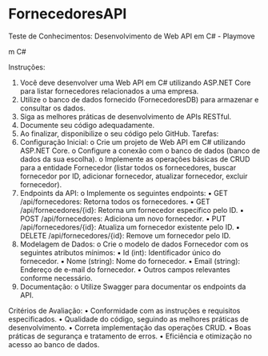 # FornecedoresAPI
Teste de Conhecimentos: Desenvolvimento de Web API em C# - Playmove

m C#

Instruções:
1. Você deve desenvolver uma Web API em C# utilizando ASP.NET Core para
listar fornecedores relacionados a uma empresa.
2. Utilize o banco de dados fornecido (FornecedoresDB) para armazenar e
consultar os dados.
3. Siga as melhores práticas de desenvolvimento de APIs RESTful.
4. Documente seu código adequadamente.
5. Ao finalizar, disponibilize o seu código pelo GitHub.
Tarefas:
1. Configuração Inicial:
o Crie um projeto de Web API em C# utilizando ASP.NET Core.
o Configure a conexão com o banco de dados (banco de dados da sua
escolha).
o Implemente as operações básicas de CRUD para a entidade Fornecedor
(listar todos os fornecedores, buscar fornecedor por ID, adicionar
fornecedor, atualizar fornecedor, excluir fornecedor).
2. Endpoints da API:
o Implemente os seguintes endpoints:
▪ GET /api/fornecedores: Retorna todos os fornecedores.
▪ GET /api/fornecedores/{id}: Retorna um fornecedor específico
pelo ID.
▪ POST /api/fornecedores: Adiciona um novo fornecedor.
▪ PUT /api/fornecedores/{id}: Atualiza um fornecedor existente
pelo ID.
▪ DELETE /api/fornecedores/{id}: Remove um fornecedor pelo ID.
3. Modelagem de Dados:
o Crie o modelo de dados Fornecedor com os seguintes atributos
mínimos:
▪ Id (int): Identificador único do fornecedor.
▪ Nome (string): Nome do fornecedor.
▪ Email (string): Endereço de e-mail do fornecedor.
▪ Outros campos relevantes conforme necessário.
4. Documentação:
o Utilize Swagger para documentar os endpoints da API.
 
Critérios de Avaliação:
• Conformidade com as instruções e requisitos especificados.
• Qualidade do código, seguindo as melhores práticas de desenvolvimento.
• Correta implementação das operações CRUD.
• Boas práticas de segurança e tratamento de erros.
• Eficiência e otimização no acesso ao banco de dados.
